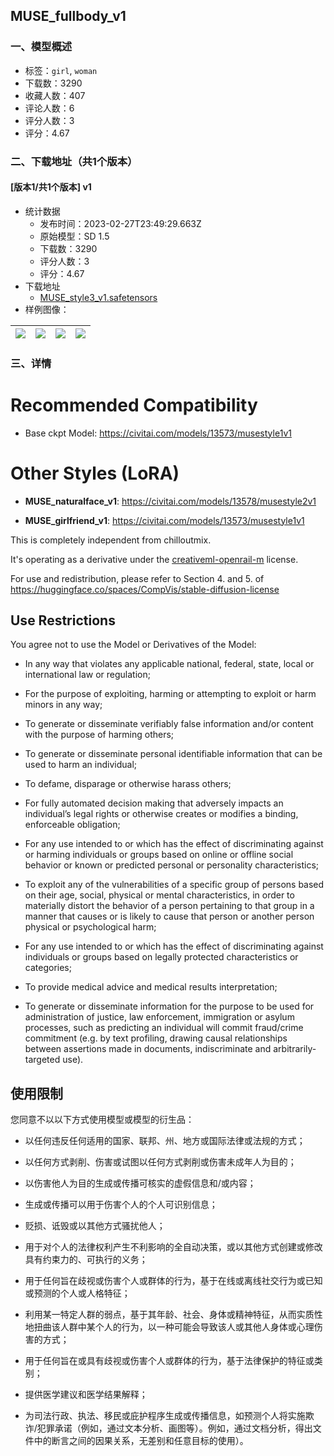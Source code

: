 ## MUSE_fullbody_v1
### 一、模型概述

- 标签：`girl`, `woman`
- 下载数：3290
- 收藏人数：407
- 评论人数：6
- 评分人数：3
- 评分：4.67

### 二、下载地址（共1个版本）

#### [版本1/共1个版本] v1

- 统计数据
  - 发布时间：2023-02-27T23:49:29.663Z
  - 原始模型：SD 1.5
  - 下载数：3290
  - 评分人数：3
  - 评分：4.67
- 下载地址
  - [MUSE_style3_v1.safetensors](https://civitai.com/api/download/models/16014)
- 样例图像：

| <img src="https://image.civitai.com/xG1nkqKTMzGDvpLrqFT7WA/3885c06f-0030-48b0-7f9c-93286ed02100/width=450/161386.jpeg" /> | <img src="https://image.civitai.com/xG1nkqKTMzGDvpLrqFT7WA/5eea6a2a-7643-422c-830d-4e909b783800/width=450/161392.jpeg" /> | <img src="https://image.civitai.com/xG1nkqKTMzGDvpLrqFT7WA/d5d6961d-2152-4ab5-4403-90ff975e4400/width=450/161391.jpeg" /> | <img src="https://image.civitai.com/xG1nkqKTMzGDvpLrqFT7WA/30e1d031-96b1-4933-7aff-f10383846d00/width=450/161390.jpeg" /> |
| ---- | ---- | ---- | ---- |


### 三、详情
<h1>Recommended Compatibility</h1><ul><li><p>Base ckpt Model: <a target="_blank" rel="ugc" href="https://civitai.com/models/13564/musev1">https://civitai.com/models/13573/musestyle1v1</a></p></li></ul><h1>Other Styles (LoRA)</h1><ul><li><p><strong>MUSE_naturalface_v1</strong>: <a target="_blank" rel="ugc" href="https://civitai.com/models/13578/musestyle2v1">https://civitai.com/models/13578/musestyle2v1</a></p></li><li><p><strong>MUSE_girlfriend_v1</strong>: <a target="_blank" rel="ugc" href="https://civitai.com/models/13573/musestyle1v1">https://civitai.com/models/13573/musestyle1v1</a></p></li></ul><p>This is completely independent from chilloutmix.</p><p>It's operating as a derivative under the <a target="_blank" rel="ugc" href="https://huggingface.co/spaces/CompVis/stable-diffusion-license"><u>creativeml-openrail-m</u></a> license.</p><p>For use and redistribution, please refer to Section 4. and 5. of <a target="_blank" rel="ugc" href="https://huggingface.co/spaces/CompVis/stable-diffusion-license">https://huggingface.co/spaces/CompVis/stable-diffusion-license</a></p><p></p><h2><strong>Use Restrictions</strong></h2><p>You agree not to use the Model or Derivatives of the Model:</p><ul><li><p>In any way that violates any applicable national, federal, state, local or international law or regulation;</p></li><li><p>For the purpose of exploiting, harming or attempting to exploit or harm minors in any way;</p></li><li><p>To generate or disseminate verifiably false information and/or content with the purpose of harming others;</p></li><li><p>To generate or disseminate personal identifiable information that can be used to harm an individual;</p></li><li><p>To defame, disparage or otherwise harass others;</p></li><li><p>For fully automated decision making that adversely impacts an individual’s legal rights or otherwise creates or modifies a binding, enforceable obligation;</p></li><li><p>For any use intended to or which has the effect of discriminating against or harming individuals or groups based on online or offline social behavior or known or predicted personal or personality characteristics;</p></li><li><p>To exploit any of the vulnerabilities of a specific group of persons based on their age, social, physical or mental characteristics, in order to materially distort the behavior of a person pertaining to that group in a manner that causes or is likely to cause that person or another person physical or psychological harm;</p></li><li><p>For any use intended to or which has the effect of discriminating against individuals or groups based on legally protected characteristics or categories;</p></li><li><p>To provide medical advice and medical results interpretation;</p></li><li><p>To generate or disseminate information for the purpose to be used for administration of justice, law enforcement, immigration or asylum processes, such as predicting an individual will commit fraud/crime commitment (e.g. by text profiling, drawing causal relationships between assertions made in documents, indiscriminate and arbitrarily-targeted use).</p><p></p></li></ul><h2><strong>使用限制</strong></h2><p>您同意不以以下方式使用模型或模型的衍生品：</p><ul><li><p>以任何违反任何适用的国家、联邦、州、地方或国际法律或法规的方式；</p></li><li><p>以任何方式剥削、伤害或试图以任何方式剥削或伤害未成年人为目的；</p></li><li><p>以伤害他人为目的生成或传播可核实的虚假信息和/或内容；</p></li><li><p>生成或传播可以用于伤害个人的个人可识别信息；</p></li><li><p>贬损、诋毁或以其他方式骚扰他人；</p></li><li><p>用于对个人的法律权利产生不利影响的全自动决策，或以其他方式创建或修改具有约束力的、可执行的义务；</p></li><li><p>用于任何旨在歧视或伤害个人或群体的行为，基于在线或离线社交行为或已知或预测的个人或人格特征；</p></li><li><p>利用某一特定人群的弱点，基于其年龄、社会、身体或精神特征，从而实质性地扭曲该人群中某个人的行为，以一种可能会导致该人或其他人身体或心理伤害的方式；</p></li><li><p>用于任何旨在或具有歧视或伤害个人或群体的行为，基于法律保护的特征或类别；</p></li><li><p>提供医学建议和医学结果解释；</p></li><li><p>为司法行政、执法、移民或庇护程序生成或传播信息，如预测个人将实施欺诈/犯罪承诺（例如，通过文本分析、画图等）。例如，通过文档分析，得出文件中的断言之间的因果关系，无差别和任意目标的使用）。</p></li></ul>